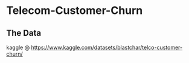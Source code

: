 # Telecom-Customer-Churn

## The Data
kaggle @ https://www.kaggle.com/datasets/blastchar/telco-customer-churn/

